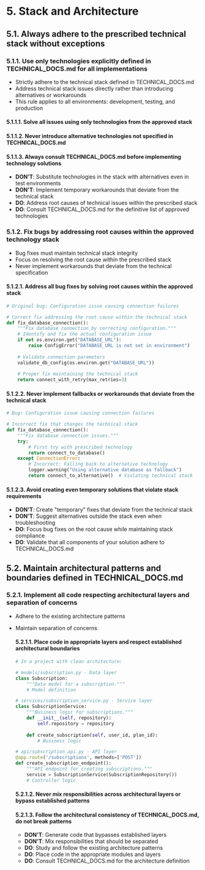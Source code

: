 # 5. Stack and Architecture

## 5.1. Always adhere to the prescribed technical stack without exceptions

### 5.1.1. Use only technologies explicitly defined in TECHNICAL_DOCS.md for all implementations
   - Strictly adhere to the technical stack defined in TECHNICAL_DOCS.md
   - Address technical stack issues directly rather than introducing alternatives or workarounds
   - This rule applies to all environments: development, testing, and production

   #### 5.1.1.1. Solve all issues using only technologies from the approved stack
   #### 5.1.1.2. Never introduce alternative technologies not specified in TECHNICAL_DOCS.md
   #### 5.1.1.3. Always consult TECHNICAL_DOCS.md before implementing technology solutions
   - **DON'T**: Substitute technologies in the stack with alternatives even in test environments
   - **DON'T**: Implement temporary workarounds that deviate from the technical stack
   - **DO**: Address root causes of technical issues within the prescribed stack
   - **DO**: Consult TECHNICAL_DOCS.md for the definitive list of approved technologies

### 5.1.2. Fix bugs by addressing root causes within the approved technology stack
   - Bug fixes must maintain technical stack integrity 
   - Focus on resolving the root cause within the prescribed stack
   - Never implement workarounds that deviate from the technical specification

   #### 5.1.2.1. Address all bug fixes by solving root causes within the approved stack
   ```python
   # Original bug: Configuration issue causing connection failures
   
   # Correct fix addressing the root cause within the technical stack
   def fix_database_connection():
       """Fix database connection by correcting configuration."""
       # Identify and fix the actual configuration issue
       if not os.environ.get("DATABASE_URL"):
           raise ConfigError("DATABASE_URL is not set in environment")
       
       # Validate connection parameters
       validate_db_config(os.environ.get("DATABASE_URL"))
       
       # Proper fix maintaining the technical stack
       return connect_with_retry(max_retries=3)
   ```

   #### 5.1.2.2. Never implement fallbacks or workarounds that deviate from the technical stack
   ```python
   # Bug: Configuration issue causing connection failures
   
   # Incorrect fix that changes the technical stack
   def fix_database_connection():
       """Fix database connection issues."""
       try:
           # First try with prescribed technology
           return connect_to_database()
       except ConnectionError:
           # Incorrect: Falling back to alternative technology
           logger.warning("Using alternative database as fallback")
           return connect_to_alternative()  # Violating technical stack
   ```

   #### 5.1.2.3. Avoid creating even temporary solutions that violate stack requirements
   - **DON'T**: Create "temporary" fixes that deviate from the technical stack
   - **DON'T**: Suggest alternatives outside the stack even when troubleshooting
   - **DO**: Focus bug fixes on the root cause while maintaining stack compliance
   - **DO**: Validate that all components of your solution adhere to TECHNICAL_DOCS.md

## 5.2. Maintain architectural patterns and boundaries defined in TECHNICAL_DOCS.md

### 5.2.1. Implement all code respecting architectural layers and separation of concerns
- Adhere to the existing architecture patterns
- Maintain separation of concerns

  #### 5.2.1.1. Place code in appropriate layers and respect established architectural boundaries
  ```python
  # In a project with clean architecture:
  
  # models/subscription.py - Data layer
  class Subscription:
      """Data model for a subscription."""
      # Model definition
  
  # services/subscription_service.py - Service layer
  class SubscriptionService:
      """Business logic for subscriptions."""
      def __init__(self, repository):
          self.repository = repository
          
      def create_subscription(self, user_id, plan_id):
          # Business logic
  
  # api/subscription_api.py - API layer
  @app.route('/subscriptions', methods=['POST'])
  def create_subscription_endpoint():
      """API endpoint for creating subscriptions."""
      service = SubscriptionService(SubscriptionRepository())
      # Controller logic
  ```

  #### 5.2.1.2. Never mix responsibilities across architectural layers or bypass established patterns
  #### 5.2.1.3. Follow the architectural consistency of TECHNICAL_DOCS.md, do not break patterns
  - **DON'T**: Generate code that bypasses established layers
  - **DON'T**: Mix responsibilities that should be separated
  - **DO**: Study and follow the existing architecture patterns
  - **DO**: Place code in the appropriate modules and layers
  - **DO**: Consult TECHNICAL_DOCS.md for the architecture definition

